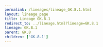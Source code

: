 ```yaml
---
permalink: /lineages/lineage_GK.8.1.html
layout: lineage_page
title: Lineage GK.8.1
redirect_to: ../lineage.html?lineage=GK.8.1
lineage: GK.8.1
parent: GK.8
children: ['GK.8.1']
---
```

